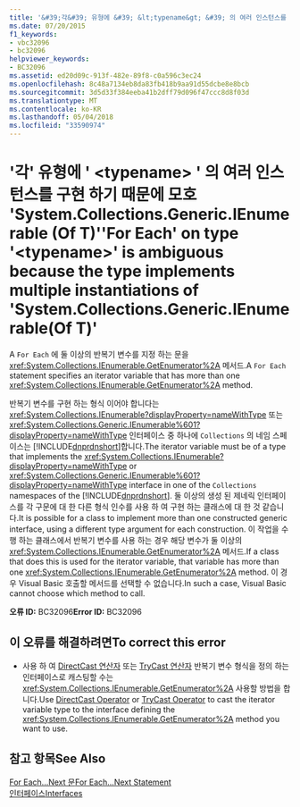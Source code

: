 ```yaml
---
title: '&#39;각&#39; 유형에 &#39; &lt;typename&gt; &#39; 의 여러 인스턴스를 구현 하기 때문에 모호 &#39;System.Collections.Generic.IEnumerable (Of T)&#39;'
ms.date: 07/20/2015
f1_keywords:
- vbc32096
- bc32096
helpviewer_keywords:
- BC32096
ms.assetid: ed20d09c-913f-482e-89f8-c0a596c3ec24
ms.openlocfilehash: 8c48a7134eb8da83fb418b9aa91d55dcbe8e8bcb
ms.sourcegitcommit: 3d5d33f384eeba41b2dff79d096f47ccc8d8f03d
ms.translationtype: MT
ms.contentlocale: ko-KR
ms.lasthandoff: 05/04/2018
ms.locfileid: "33590974"
---
```

# <a name="39for-each39-on-type-39lttypenamegt39-is-ambiguous-because-the-type-implements-multiple-instantiations-of-39systemcollectionsgenericienumerableof-t39"></a><span data-ttu-id="5263a-102">&#39;각&#39; 유형에 &#39; &lt;typename&gt; &#39; 의 여러 인스턴스를 구현 하기 때문에 모호 &#39;System.Collections.Generic.IEnumerable (Of T)&#39;</span><span class="sxs-lookup"><span data-stu-id="5263a-102">&#39;For Each&#39; on type &#39;&lt;typename&gt;&#39; is ambiguous because the type implements multiple instantiations of &#39;System.Collections.Generic.IEnumerable(Of T)&#39;</span></span>
<span data-ttu-id="5263a-103">A `For Each` 에 둘 이상의 반복기 변수를 지정 하는 문을 <xref:System.Collections.IEnumerable.GetEnumerator%2A> 메서드.</span><span class="sxs-lookup"><span data-stu-id="5263a-103">A `For Each` statement specifies an iterator variable that has more than one <xref:System.Collections.IEnumerable.GetEnumerator%2A> method.</span></span>  
  
 <span data-ttu-id="5263a-104">반복기 변수를 구현 하는 형식 이어야 합니다는 <xref:System.Collections.IEnumerable?displayProperty=nameWithType> 또는 <xref:System.Collections.Generic.IEnumerable%601?displayProperty=nameWithType> 인터페이스 중 하나에 `Collections` 의 네임 스페이스는 [!INCLUDE[dnprdnshort](~/includes/dnprdnshort-md.md)]합니다.</span><span class="sxs-lookup"><span data-stu-id="5263a-104">The iterator variable must be of a type that implements the <xref:System.Collections.IEnumerable?displayProperty=nameWithType> or <xref:System.Collections.Generic.IEnumerable%601?displayProperty=nameWithType> interface in one of the `Collections` namespaces of the [!INCLUDE[dnprdnshort](~/includes/dnprdnshort-md.md)].</span></span> <span data-ttu-id="5263a-105">둘 이상의 생성 된 제네릭 인터페이스를 각 구문에 대 한 다른 형식 인수를 사용 하 여 구현 하는 클래스에 대 한 것 같습니다.</span><span class="sxs-lookup"><span data-stu-id="5263a-105">It is possible for a class to implement more than one constructed generic interface, using a different type argument for each construction.</span></span> <span data-ttu-id="5263a-106">이 작업을 수행 하는 클래스에서 반복기 변수를 사용 하는 경우 해당 변수가 둘 이상의 <xref:System.Collections.IEnumerable.GetEnumerator%2A> 메서드.</span><span class="sxs-lookup"><span data-stu-id="5263a-106">If a class that does this is used for the iterator variable, that variable has more than one <xref:System.Collections.IEnumerable.GetEnumerator%2A> method.</span></span> <span data-ttu-id="5263a-107">이 경우 Visual Basic 호출할 메서드를 선택할 수 없습니다.</span><span class="sxs-lookup"><span data-stu-id="5263a-107">In such a case, Visual Basic cannot choose which method to call.</span></span>  
  
 <span data-ttu-id="5263a-108">**오류 ID:** BC32096</span><span class="sxs-lookup"><span data-stu-id="5263a-108">**Error ID:** BC32096</span></span>  
  
## <a name="to-correct-this-error"></a><span data-ttu-id="5263a-109">이 오류를 해결하려면</span><span class="sxs-lookup"><span data-stu-id="5263a-109">To correct this error</span></span>  
  
-   <span data-ttu-id="5263a-110">사용 하 여 [DirectCast 연산자](../../../visual-basic/language-reference/operators/directcast-operator.md) 또는 [TryCast 연산자](../../../visual-basic/language-reference/operators/trycast-operator.md) 반복기 변수 형식을 정의 하는 인터페이스로 캐스팅할 수는 <xref:System.Collections.IEnumerable.GetEnumerator%2A> 사용할 방법을 합니다.</span><span class="sxs-lookup"><span data-stu-id="5263a-110">Use [DirectCast Operator](../../../visual-basic/language-reference/operators/directcast-operator.md) or [TryCast Operator](../../../visual-basic/language-reference/operators/trycast-operator.md) to cast the iterator variable type to the interface defining the <xref:System.Collections.IEnumerable.GetEnumerator%2A> method you want to use.</span></span>  
  
## <a name="see-also"></a><span data-ttu-id="5263a-111">참고 항목</span><span class="sxs-lookup"><span data-stu-id="5263a-111">See Also</span></span>  
 [<span data-ttu-id="5263a-112">For Each...Next 문</span><span class="sxs-lookup"><span data-stu-id="5263a-112">For Each...Next Statement</span></span>](../../../visual-basic/language-reference/statements/for-each-next-statement.md)  
 [<span data-ttu-id="5263a-113">인터페이스</span><span class="sxs-lookup"><span data-stu-id="5263a-113">Interfaces</span></span>](../../../visual-basic/programming-guide/language-features/interfaces/index.md)
